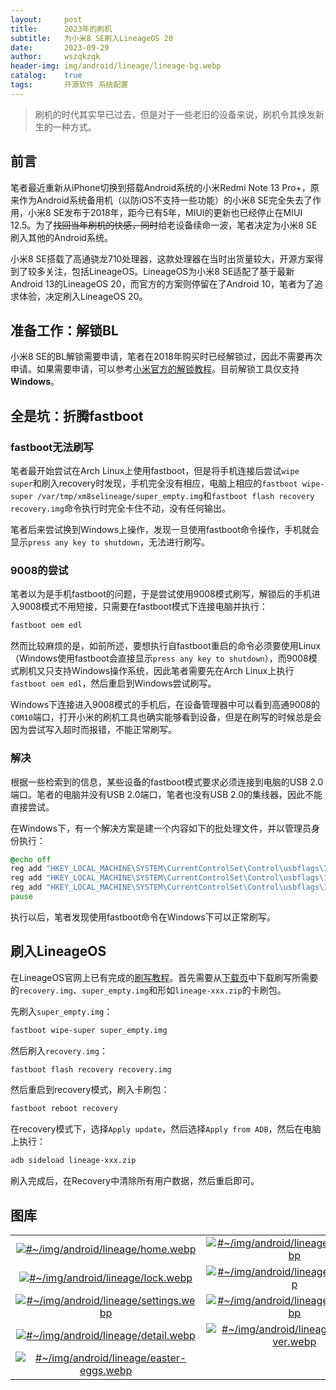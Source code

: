 ```yaml
---
layout:     post
title:      2023年的刷机
subtitle:   为小米8 SE刷入LineageOS 20
date:       2023-09-29
author:     wszqkzqk
header-img: img/android/lineage/lineage-bg.webp
catalog:    true
tags:       开源软件 系统配置
---
```


> 刷机的时代其实早已过去，但是对于一些老旧的设备来说，刷机令其焕发新生的一种方式。

## 前言

笔者最近重新从iPhone切换到搭载Android系统的小米Redmi Note 13 Pro+，原来作为Android系统备用机（以防iOS不支持一些功能）的小米8 SE完全失去了作用，小米8 SE发布于2018年，距今已有5年，MIUI的更新也已经停止在MIUI 12.5。为了~~找回当年刷机的快感，同时~~给老设备续命一波，笔者决定为小米8 SE刷入其他的Android系统。

小米8 SE搭载了高通骁龙710处理器，这款处理器在当时出货量较大，开源方案得到了较多关注，包括LineageOS。LineageOS为小米8 SE适配了基于最新Android 13的LineageOS 20，而官方的方案则停留在了Android 10，笔者为了追求体验，决定刷入LineageOS 20。

## 准备工作：解锁BL

小米8 SE的BL解锁需要申请，笔者在2018年购买时已经解锁过，因此不需要再次申请。如果需要申请，可以参考[小米官方的解锁教程](https://www.miui.com/unlock/)。目前解锁工具仅支持**Windows**。

## 全是坑：折腾fastboot

### fastboot无法刷写

笔者最开始尝试在Arch Linux上使用fastboot，但是将手机连接后尝试`wipe super`和刷入recovery时发现，手机完全没有相应，电脑上相应的`fastboot wipe-super /var/tmp/xm8selineage/super_empty.img`和`fastboot flash recovery recovery.img`命令执行时完全卡住不动，没有任何输出。

笔者后来尝试换到Windows上操作，发现一旦使用fastboot命令操作，手机就会显示`press any key to shutdown`，无法进行刷写。

### 9008的尝试

笔者以为是手机fastboot的问题，于是尝试使用9008模式刷写，解锁后的手机进入9008模式不用短接，只需要在fastboot模式下连接电脑并执行：

```bash
fastboot oem edl
```

然而比较麻烦的是，如前所述，要想执行自fastboot重启的命令必须要使用Linux（Windows使用fastboot会直接显示`press any key to shutdown`），而9008模式刷机又只支持Windows操作系统，因此笔者需要先在Arch Linux上执行`fastboot oem edl`，然后重启到Windows尝试刷写。

Windows下连接进入9008模式的手机后，在设备管理器中可以看到高通9008的`COM10`端口，打开小米的刷机工具也确实能够看到设备，但是在刷写的时候总是会因为尝试写入超时而报错，不能正常刷写。

### 解决

根据一些检索到的信息，某些设备的fastboot模式要求必须连接到电脑的USB 2.0端口。笔者的电脑并没有USB 2.0端口，笔者也没有USB 2.0的集线器，因此不能直接尝试。

在Windows下，有一个解决方案是建一个内容如下的批处理文件，并以管理员身份执行：

```bat
@echo off
reg add "HKEY_LOCAL_MACHINE\SYSTEM\CurrentControlSet\Control\usbflags\18D1D00D0100" /v "osvc" /t REG_BINARY /d "0000" /f
reg add "HKEY_LOCAL_MACHINE\SYSTEM\CurrentControlSet\Control\usbflags\18D1D00D0100" /v "SkipContainerIdQuery" /t REG_BINARY /d "01000000" /f
reg add "HKEY_LOCAL_MACHINE\SYSTEM\CurrentControlSet\Control\usbflags\18D1D00D0100" /v "SkipBOSDescriptorQuery" /t REG_BINARY /d "01000000" /f
pause
```

执行以后，笔者发现使用fastboot命令在Windows下可以正常刷写。

## 刷入LineageOS

在LineageOS官网上已有完成的[刷写教程](https://wiki.lineageos.org/devices/xmsirius/install)。首先需要从[下载页](https://download.lineageos.org/devices/xmsirius/builds)中下载刷写所需要的`recovery.img`、`super_empty.img`和形如`lineage-xxx.zip`的卡刷包。

先刷入`super_empty.img`：

```bash
fastboot wipe-super super_empty.img
```

然后刷入`recovery.img`：

```bash
fastboot flash recovery recovery.img
```

然后重启到recovery模式，刷入卡刷包：

```bash
fastboot reboot recovery
```

在recovery模式下，选择`Apply update`，然后选择`Apply from ADB`，然后在电脑上执行：

```bash
adb sideload lineage-xxx.zip
```

刷入完成后，在Recovery中清除所有用户数据，然后重启即可。

## 图库

|||
|:----:|:----:|
|[![#~/img/android/lineage/home.webp](/img/android/lineage/home.webp)](/img/android/lineage/home.webp)|[![#~/img/android/lineage/home2.webp](/img/android/lineage/home2.webp)](/img/android/lineage/home2.webp)|
|[![#~/img/android/lineage/lock.webp](/img/android/lineage/lock.webp)](/img/android/lineage/lock.webp)|[![#~/img/android/lineage/menu.webp](/img/android/lineage/menu.webp)](/img/android/lineage/menu.webp)|
|[![#~/img/android/lineage/settings.webp](/img/android/lineage/settings.webp)](/img/android/lineage/settings.webp)|[![#~/img/android/lineage/update.webp](/img/android/lineage/update.webp)](/img/android/lineage/update.webp)|
|[![#~/img/android/lineage/detail.webp](/img/android/lineage/detail.webp)](/img/android/lineage/detail.webp)|[![#~/img/android/lineage/lineage-ver.webp](/img/android/lineage/lineage-ver.webp)](/img/android/lineage/lineage-ver.webp)|
|[![#~/img/android/lineage/easter-eggs.webp](/img/android/lineage/easter-eggs.webp)](/img/android/lineage/easter-eggs.webp)||
